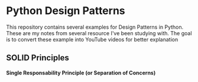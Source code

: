 # Python Design Patterns
This repository contains several examples for Design Patterns in Python.
These are my notes from several resource I've been studying with.
The goal is to convert these example into YouTube videos for better explanation


## SOLID Principles

#### Single Responsability Principle (or Separation of Concerns)